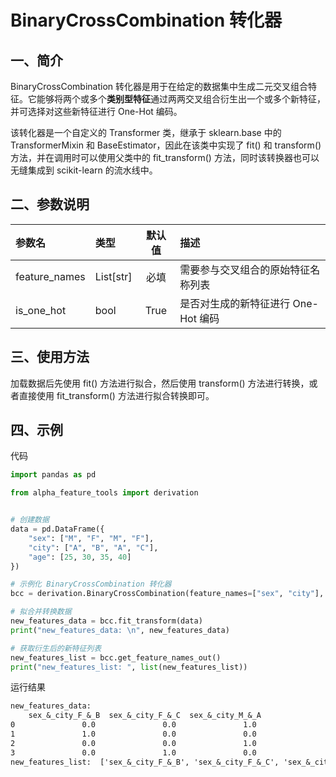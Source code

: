 # BinaryCrossCombination 转化器




## 一、简介

BinaryCrossCombination 转化器是用于在给定的数据集中生成二元交叉组合特征。它能够将两个或多个**类别型特征**通过两两交叉组合衍生出一个或多个新特征，并可选择对这些新特征进行 One-Hot 编码。

该转化器是一个自定义的 Transformer 类，继承于 sklearn.base 中的 TransformerMixin 和 BaseEstimator，因此在该类中实现了 fit() 和 transform() 方法，并在调用时可以使用父类中的 fit_transform() 方法，同时该转换器也可以无缝集成到 scikit-learn 的流水线中。



## 二、参数说明

| 参数名        | 类型      | 默认值 | 描述                                |
| :------------ | :-------- | :----: | :---------------------------------- |
| feature_names | List[str] |  必填  | 需要参与交叉组合的原始特征名称列表  |
| is_one_hot    | bool      |  True  | 是否对生成的新特征进行 One-Hot 编码 |



## 三、使用方法

加载数据后先使用 fit() 方法进行拟合，然后使用 transform() 方法进行转换，或者直接使用 fit_transform() 方法进行拟合转换即可。



## 四、示例

代码

```python
import pandas as pd

from alpha_feature_tools import derivation


# 创建数据
data = pd.DataFrame({
    "sex": ["M", "F", "M", "F"],
    "city": ["A", "B", "A", "C"],
    "age": [25, 30, 35, 40]
})

# 示例化 BinaryCrossCombination 转化器
bcc = derivation.BinaryCrossCombination(feature_names=["sex", "city"], is_one_hot=True)

# 拟合并转换数据
new_features_data = bcc.fit_transform(data)
print("new_features_data: \n", new_features_data)

# 获取衍生后的新特征列表
new_features_list = bcc.get_feature_names_out()
print("new_features_list: ", list(new_features_list))
```

运行结果

```txt
new_features_data: 
    sex_&_city_F_&_B  sex_&_city_F_&_C  sex_&_city_M_&_A
0               0.0               0.0               1.0
1               1.0               0.0               0.0
2               0.0               0.0               1.0
3               0.0               1.0               0.0
new_features_list:  ['sex_&_city_F_&_B', 'sex_&_city_F_&_C', 'sex_&_city_M_&_A']
```

